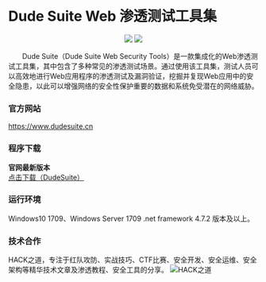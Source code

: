 # Dude Suite Web 渗透测试工具集

<p align="center">
    <img src="https://github.com/x364e3ab6/DudeSuite/assets/73023058/8a1cd454-3e25-487d-a839-5f043c67bea5"> 
    <img src="https://github.com/x364e3ab6/DudeSuite/assets/73023058/37e89596-fda7-4021-814e-68143ac7f50d"> 
</p>

&emsp;&emsp;Dude Suite（Dude Suite Web Security Tools）是一款集成化的Web渗透测试工具集，其中包含了多种常见的渗透测试场景。通过使用该工具集，测试人员可以高效地进行Web应用程序的渗透测试及漏洞验证，挖掘并复现Web应用中的安全隐患，以此可以增强网络的安全性保护重要的数据和系统免受潜在的网络威胁。

### 官方网站

https://www.dudesuite.cn 

### 程序下载

**官网最新版本**  
[点击下载（DudeSuite）](http://update.dudesuite.cn:8530/DudeSuite_Latest_Win.zip)

### 运行环境
Windows10 1709、Windows Server 1709 .net framework 4.7.2 版本及以上。  

### 技术合作
HACK之道，专注于红队攻防、实战技巧、CTF比赛、安全开发、安全运维、安全架构等精华技术文章及渗透教程、安全工具的分享。
![HACK之道](https://github.com/x364e3ab6/DudeSuite/assets/73023058/cbf34d0f-e141-4c84-8ecc-3027f1845fd7)





